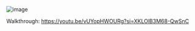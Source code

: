 ![image](https://github.com/user-attachments/assets/3b506019-82d4-45f3-add9-6039c973a0aa)

Walkthrough: https://youtu.be/vUYopHWOURg?si=XKLOlB3M68-QwSnC

